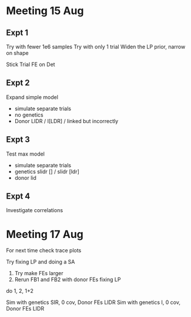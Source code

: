 # Meeting 15 Aug

## Expt 1
Try with fewer 1e6 samples
Try with only 1 trial
Widen the LP prior, narrow on shape

Stick Trial FE on Det

## Expt 2
Expand simple model
- simulate separate trials
- no genetics
- Donor LIDR / I[LDR] / linked but incorrectly

## Expt 3
Test max model
- simulate separate trials
- genetics slidr [] / slidr [ldr]
- donor lid

## Expt 4
Investigate correlations



# Meeting 17 Aug

For next time check trace plots

Try fixing LP and doing a SA

1. Try make FEs larger
2. Rerun FB1 and FB2 with donor FEs fixing LP

do 1, 2, 1+2


Sim with genetics SIR, 0 cov, Donor FEs LIDR
Sim with genetics I, 0 cov, Donor FEs LIDR


